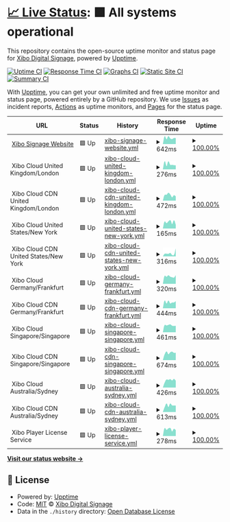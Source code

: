 # [📈 Live Status](https://xibosignage.github.io/status-page): <!--live status--> **🟩 All systems operational**

This repository contains the open-source uptime monitor and status page for [Xibo Digital Signage](https://xibo.org.uk), powered by [Upptime](https://github.com/upptime/upptime).

[![Uptime CI](https://github.com/xibosignage/status-page/workflows/Uptime%20CI/badge.svg)](https://github.com/xibosignage/status-page/actions?query=workflow%3A%22Uptime+CI%22)
[![Response Time CI](https://github.com/xibosignage/status-page/workflows/Response%20Time%20CI/badge.svg)](https://github.com/xibosignage/status-page/actions?query=workflow%3A%22Response+Time+CI%22)
[![Graphs CI](https://github.com/xibosignage/status-page/workflows/Graphs%20CI/badge.svg)](https://github.com/xibosignage/status-page/actions?query=workflow%3A%22Graphs+CI%22)
[![Static Site CI](https://github.com/xibosignage/status-page/workflows/Static%20Site%20CI/badge.svg)](https://github.com/xibosignage/status-page/actions?query=workflow%3A%22Static+Site+CI%22)
[![Summary CI](https://github.com/xibosignage/status-page/workflows/Summary%20CI/badge.svg)](https://github.com/xibosignage/status-page/actions?query=workflow%3A%22Summary+CI%22)

With [Upptime](https://upptime.js.org), you can get your own unlimited and free uptime monitor and status page, powered entirely by a GitHub repository. We use [Issues](https://github.com/xibosignage/status-page/issues) as incident reports, [Actions](https://github.com/xibosignage/status-page/actions) as uptime monitors, and [Pages](https://xibosignage.github.io/status-page) for the status page.

<!--start: status pages-->
<!-- This summary is generated by Upptime (https://github.com/upptime/upptime) -->
<!-- Do not edit this manually, your changes will be overwritten -->
<!-- prettier-ignore -->
| URL | Status | History | Response Time | Uptime |
| --- | ------ | ------- | ------------- | ------ |
| <img alt="" src="https://icons.duckduckgo.com/ip3/xibosignage.com.ico" height="13"> [Xibo Signage Website](https://xibosignage.com) | 🟩 Up | [xibo-signage-website.yml](https://github.com/xibosignage/status-page/commits/HEAD/history/xibo-signage-website.yml) | <details><summary><img alt="Response time graph" src="./graphs/xibo-signage-website/response-time-week.png" height="20"> 642ms</summary><br><a href="https://xibosignage.github.io/status-page/history/xibo-signage-website"><img alt="Response time 653" src="https://img.shields.io/endpoint?url=https%3A%2F%2Fraw.githubusercontent.com%2Fxibosignage%2Fstatus-page%2FHEAD%2Fapi%2Fxibo-signage-website%2Fresponse-time.json"></a><br><a href="https://xibosignage.github.io/status-page/history/xibo-signage-website"><img alt="24-hour response time 863" src="https://img.shields.io/endpoint?url=https%3A%2F%2Fraw.githubusercontent.com%2Fxibosignage%2Fstatus-page%2FHEAD%2Fapi%2Fxibo-signage-website%2Fresponse-time-day.json"></a><br><a href="https://xibosignage.github.io/status-page/history/xibo-signage-website"><img alt="7-day response time 642" src="https://img.shields.io/endpoint?url=https%3A%2F%2Fraw.githubusercontent.com%2Fxibosignage%2Fstatus-page%2FHEAD%2Fapi%2Fxibo-signage-website%2Fresponse-time-week.json"></a><br><a href="https://xibosignage.github.io/status-page/history/xibo-signage-website"><img alt="30-day response time 648" src="https://img.shields.io/endpoint?url=https%3A%2F%2Fraw.githubusercontent.com%2Fxibosignage%2Fstatus-page%2FHEAD%2Fapi%2Fxibo-signage-website%2Fresponse-time-month.json"></a><br><a href="https://xibosignage.github.io/status-page/history/xibo-signage-website"><img alt="1-year response time 634" src="https://img.shields.io/endpoint?url=https%3A%2F%2Fraw.githubusercontent.com%2Fxibosignage%2Fstatus-page%2FHEAD%2Fapi%2Fxibo-signage-website%2Fresponse-time-year.json"></a></details> | <details><summary><a href="https://xibosignage.github.io/status-page/history/xibo-signage-website">100.00%</a></summary><a href="https://xibosignage.github.io/status-page/history/xibo-signage-website"><img alt="All-time uptime 100.00%" src="https://img.shields.io/endpoint?url=https%3A%2F%2Fraw.githubusercontent.com%2Fxibosignage%2Fstatus-page%2FHEAD%2Fapi%2Fxibo-signage-website%2Fuptime.json"></a><br><a href="https://xibosignage.github.io/status-page/history/xibo-signage-website"><img alt="24-hour uptime 100.00%" src="https://img.shields.io/endpoint?url=https%3A%2F%2Fraw.githubusercontent.com%2Fxibosignage%2Fstatus-page%2FHEAD%2Fapi%2Fxibo-signage-website%2Fuptime-day.json"></a><br><a href="https://xibosignage.github.io/status-page/history/xibo-signage-website"><img alt="7-day uptime 100.00%" src="https://img.shields.io/endpoint?url=https%3A%2F%2Fraw.githubusercontent.com%2Fxibosignage%2Fstatus-page%2FHEAD%2Fapi%2Fxibo-signage-website%2Fuptime-week.json"></a><br><a href="https://xibosignage.github.io/status-page/history/xibo-signage-website"><img alt="30-day uptime 100.00%" src="https://img.shields.io/endpoint?url=https%3A%2F%2Fraw.githubusercontent.com%2Fxibosignage%2Fstatus-page%2FHEAD%2Fapi%2Fxibo-signage-website%2Fuptime-month.json"></a><br><a href="https://xibosignage.github.io/status-page/history/xibo-signage-website"><img alt="1-year uptime 100.00%" src="https://img.shields.io/endpoint?url=https%3A%2F%2Fraw.githubusercontent.com%2Fxibosignage%2Fstatus-page%2FHEAD%2Fapi%2Fxibo-signage-website%2Fuptime-year.json"></a></details>
| <img alt="" src="https://icons.duckduckgo.com/ip3/null.ico" height="13"> Xibo Cloud United Kingdom/London | 🟩 Up | [xibo-cloud-united-kingdom-london.yml](https://github.com/xibosignage/status-page/commits/HEAD/history/xibo-cloud-united-kingdom-london.yml) | <details><summary><img alt="Response time graph" src="./graphs/xibo-cloud-united-kingdom-london/response-time-week.png" height="20"> 276ms</summary><br><a href="https://xibosignage.github.io/status-page/history/xibo-cloud-united-kingdom-london"><img alt="Response time 329" src="https://img.shields.io/endpoint?url=https%3A%2F%2Fraw.githubusercontent.com%2Fxibosignage%2Fstatus-page%2FHEAD%2Fapi%2Fxibo-cloud-united-kingdom-london%2Fresponse-time.json"></a><br><a href="https://xibosignage.github.io/status-page/history/xibo-cloud-united-kingdom-london"><img alt="24-hour response time 313" src="https://img.shields.io/endpoint?url=https%3A%2F%2Fraw.githubusercontent.com%2Fxibosignage%2Fstatus-page%2FHEAD%2Fapi%2Fxibo-cloud-united-kingdom-london%2Fresponse-time-day.json"></a><br><a href="https://xibosignage.github.io/status-page/history/xibo-cloud-united-kingdom-london"><img alt="7-day response time 276" src="https://img.shields.io/endpoint?url=https%3A%2F%2Fraw.githubusercontent.com%2Fxibosignage%2Fstatus-page%2FHEAD%2Fapi%2Fxibo-cloud-united-kingdom-london%2Fresponse-time-week.json"></a><br><a href="https://xibosignage.github.io/status-page/history/xibo-cloud-united-kingdom-london"><img alt="30-day response time 299" src="https://img.shields.io/endpoint?url=https%3A%2F%2Fraw.githubusercontent.com%2Fxibosignage%2Fstatus-page%2FHEAD%2Fapi%2Fxibo-cloud-united-kingdom-london%2Fresponse-time-month.json"></a><br><a href="https://xibosignage.github.io/status-page/history/xibo-cloud-united-kingdom-london"><img alt="1-year response time 347" src="https://img.shields.io/endpoint?url=https%3A%2F%2Fraw.githubusercontent.com%2Fxibosignage%2Fstatus-page%2FHEAD%2Fapi%2Fxibo-cloud-united-kingdom-london%2Fresponse-time-year.json"></a></details> | <details><summary><a href="https://xibosignage.github.io/status-page/history/xibo-cloud-united-kingdom-london">100.00%</a></summary><a href="https://xibosignage.github.io/status-page/history/xibo-cloud-united-kingdom-london"><img alt="All-time uptime 99.99%" src="https://img.shields.io/endpoint?url=https%3A%2F%2Fraw.githubusercontent.com%2Fxibosignage%2Fstatus-page%2FHEAD%2Fapi%2Fxibo-cloud-united-kingdom-london%2Fuptime.json"></a><br><a href="https://xibosignage.github.io/status-page/history/xibo-cloud-united-kingdom-london"><img alt="24-hour uptime 100.00%" src="https://img.shields.io/endpoint?url=https%3A%2F%2Fraw.githubusercontent.com%2Fxibosignage%2Fstatus-page%2FHEAD%2Fapi%2Fxibo-cloud-united-kingdom-london%2Fuptime-day.json"></a><br><a href="https://xibosignage.github.io/status-page/history/xibo-cloud-united-kingdom-london"><img alt="7-day uptime 100.00%" src="https://img.shields.io/endpoint?url=https%3A%2F%2Fraw.githubusercontent.com%2Fxibosignage%2Fstatus-page%2FHEAD%2Fapi%2Fxibo-cloud-united-kingdom-london%2Fuptime-week.json"></a><br><a href="https://xibosignage.github.io/status-page/history/xibo-cloud-united-kingdom-london"><img alt="30-day uptime 100.00%" src="https://img.shields.io/endpoint?url=https%3A%2F%2Fraw.githubusercontent.com%2Fxibosignage%2Fstatus-page%2FHEAD%2Fapi%2Fxibo-cloud-united-kingdom-london%2Fuptime-month.json"></a><br><a href="https://xibosignage.github.io/status-page/history/xibo-cloud-united-kingdom-london"><img alt="1-year uptime 100.00%" src="https://img.shields.io/endpoint?url=https%3A%2F%2Fraw.githubusercontent.com%2Fxibosignage%2Fstatus-page%2FHEAD%2Fapi%2Fxibo-cloud-united-kingdom-london%2Fuptime-year.json"></a></details>
| <img alt="" src="https://icons.duckduckgo.com/ip3/null.ico" height="13"> Xibo Cloud CDN United Kingdom/London | 🟩 Up | [xibo-cloud-cdn-united-kingdom-london.yml](https://github.com/xibosignage/status-page/commits/HEAD/history/xibo-cloud-cdn-united-kingdom-london.yml) | <details><summary><img alt="Response time graph" src="./graphs/xibo-cloud-cdn-united-kingdom-london/response-time-week.png" height="20"> 472ms</summary><br><a href="https://xibosignage.github.io/status-page/history/xibo-cloud-cdn-united-kingdom-london"><img alt="Response time 417" src="https://img.shields.io/endpoint?url=https%3A%2F%2Fraw.githubusercontent.com%2Fxibosignage%2Fstatus-page%2FHEAD%2Fapi%2Fxibo-cloud-cdn-united-kingdom-london%2Fresponse-time.json"></a><br><a href="https://xibosignage.github.io/status-page/history/xibo-cloud-cdn-united-kingdom-london"><img alt="24-hour response time 663" src="https://img.shields.io/endpoint?url=https%3A%2F%2Fraw.githubusercontent.com%2Fxibosignage%2Fstatus-page%2FHEAD%2Fapi%2Fxibo-cloud-cdn-united-kingdom-london%2Fresponse-time-day.json"></a><br><a href="https://xibosignage.github.io/status-page/history/xibo-cloud-cdn-united-kingdom-london"><img alt="7-day response time 472" src="https://img.shields.io/endpoint?url=https%3A%2F%2Fraw.githubusercontent.com%2Fxibosignage%2Fstatus-page%2FHEAD%2Fapi%2Fxibo-cloud-cdn-united-kingdom-london%2Fresponse-time-week.json"></a><br><a href="https://xibosignage.github.io/status-page/history/xibo-cloud-cdn-united-kingdom-london"><img alt="30-day response time 432" src="https://img.shields.io/endpoint?url=https%3A%2F%2Fraw.githubusercontent.com%2Fxibosignage%2Fstatus-page%2FHEAD%2Fapi%2Fxibo-cloud-cdn-united-kingdom-london%2Fresponse-time-month.json"></a><br><a href="https://xibosignage.github.io/status-page/history/xibo-cloud-cdn-united-kingdom-london"><img alt="1-year response time 417" src="https://img.shields.io/endpoint?url=https%3A%2F%2Fraw.githubusercontent.com%2Fxibosignage%2Fstatus-page%2FHEAD%2Fapi%2Fxibo-cloud-cdn-united-kingdom-london%2Fresponse-time-year.json"></a></details> | <details><summary><a href="https://xibosignage.github.io/status-page/history/xibo-cloud-cdn-united-kingdom-london">100.00%</a></summary><a href="https://xibosignage.github.io/status-page/history/xibo-cloud-cdn-united-kingdom-london"><img alt="All-time uptime 100.00%" src="https://img.shields.io/endpoint?url=https%3A%2F%2Fraw.githubusercontent.com%2Fxibosignage%2Fstatus-page%2FHEAD%2Fapi%2Fxibo-cloud-cdn-united-kingdom-london%2Fuptime.json"></a><br><a href="https://xibosignage.github.io/status-page/history/xibo-cloud-cdn-united-kingdom-london"><img alt="24-hour uptime 100.00%" src="https://img.shields.io/endpoint?url=https%3A%2F%2Fraw.githubusercontent.com%2Fxibosignage%2Fstatus-page%2FHEAD%2Fapi%2Fxibo-cloud-cdn-united-kingdom-london%2Fuptime-day.json"></a><br><a href="https://xibosignage.github.io/status-page/history/xibo-cloud-cdn-united-kingdom-london"><img alt="7-day uptime 100.00%" src="https://img.shields.io/endpoint?url=https%3A%2F%2Fraw.githubusercontent.com%2Fxibosignage%2Fstatus-page%2FHEAD%2Fapi%2Fxibo-cloud-cdn-united-kingdom-london%2Fuptime-week.json"></a><br><a href="https://xibosignage.github.io/status-page/history/xibo-cloud-cdn-united-kingdom-london"><img alt="30-day uptime 100.00%" src="https://img.shields.io/endpoint?url=https%3A%2F%2Fraw.githubusercontent.com%2Fxibosignage%2Fstatus-page%2FHEAD%2Fapi%2Fxibo-cloud-cdn-united-kingdom-london%2Fuptime-month.json"></a><br><a href="https://xibosignage.github.io/status-page/history/xibo-cloud-cdn-united-kingdom-london"><img alt="1-year uptime 100.00%" src="https://img.shields.io/endpoint?url=https%3A%2F%2Fraw.githubusercontent.com%2Fxibosignage%2Fstatus-page%2FHEAD%2Fapi%2Fxibo-cloud-cdn-united-kingdom-london%2Fuptime-year.json"></a></details>
| <img alt="" src="https://icons.duckduckgo.com/ip3/null.ico" height="13"> Xibo Cloud United States/New York | 🟩 Up | [xibo-cloud-united-states-new-york.yml](https://github.com/xibosignage/status-page/commits/HEAD/history/xibo-cloud-united-states-new-york.yml) | <details><summary><img alt="Response time graph" src="./graphs/xibo-cloud-united-states-new-york/response-time-week.png" height="20"> 165ms</summary><br><a href="https://xibosignage.github.io/status-page/history/xibo-cloud-united-states-new-york"><img alt="Response time 153" src="https://img.shields.io/endpoint?url=https%3A%2F%2Fraw.githubusercontent.com%2Fxibosignage%2Fstatus-page%2FHEAD%2Fapi%2Fxibo-cloud-united-states-new-york%2Fresponse-time.json"></a><br><a href="https://xibosignage.github.io/status-page/history/xibo-cloud-united-states-new-york"><img alt="24-hour response time 303" src="https://img.shields.io/endpoint?url=https%3A%2F%2Fraw.githubusercontent.com%2Fxibosignage%2Fstatus-page%2FHEAD%2Fapi%2Fxibo-cloud-united-states-new-york%2Fresponse-time-day.json"></a><br><a href="https://xibosignage.github.io/status-page/history/xibo-cloud-united-states-new-york"><img alt="7-day response time 165" src="https://img.shields.io/endpoint?url=https%3A%2F%2Fraw.githubusercontent.com%2Fxibosignage%2Fstatus-page%2FHEAD%2Fapi%2Fxibo-cloud-united-states-new-york%2Fresponse-time-week.json"></a><br><a href="https://xibosignage.github.io/status-page/history/xibo-cloud-united-states-new-york"><img alt="30-day response time 130" src="https://img.shields.io/endpoint?url=https%3A%2F%2Fraw.githubusercontent.com%2Fxibosignage%2Fstatus-page%2FHEAD%2Fapi%2Fxibo-cloud-united-states-new-york%2Fresponse-time-month.json"></a><br><a href="https://xibosignage.github.io/status-page/history/xibo-cloud-united-states-new-york"><img alt="1-year response time 160" src="https://img.shields.io/endpoint?url=https%3A%2F%2Fraw.githubusercontent.com%2Fxibosignage%2Fstatus-page%2FHEAD%2Fapi%2Fxibo-cloud-united-states-new-york%2Fresponse-time-year.json"></a></details> | <details><summary><a href="https://xibosignage.github.io/status-page/history/xibo-cloud-united-states-new-york">100.00%</a></summary><a href="https://xibosignage.github.io/status-page/history/xibo-cloud-united-states-new-york"><img alt="All-time uptime 100.00%" src="https://img.shields.io/endpoint?url=https%3A%2F%2Fraw.githubusercontent.com%2Fxibosignage%2Fstatus-page%2FHEAD%2Fapi%2Fxibo-cloud-united-states-new-york%2Fuptime.json"></a><br><a href="https://xibosignage.github.io/status-page/history/xibo-cloud-united-states-new-york"><img alt="24-hour uptime 100.00%" src="https://img.shields.io/endpoint?url=https%3A%2F%2Fraw.githubusercontent.com%2Fxibosignage%2Fstatus-page%2FHEAD%2Fapi%2Fxibo-cloud-united-states-new-york%2Fuptime-day.json"></a><br><a href="https://xibosignage.github.io/status-page/history/xibo-cloud-united-states-new-york"><img alt="7-day uptime 100.00%" src="https://img.shields.io/endpoint?url=https%3A%2F%2Fraw.githubusercontent.com%2Fxibosignage%2Fstatus-page%2FHEAD%2Fapi%2Fxibo-cloud-united-states-new-york%2Fuptime-week.json"></a><br><a href="https://xibosignage.github.io/status-page/history/xibo-cloud-united-states-new-york"><img alt="30-day uptime 100.00%" src="https://img.shields.io/endpoint?url=https%3A%2F%2Fraw.githubusercontent.com%2Fxibosignage%2Fstatus-page%2FHEAD%2Fapi%2Fxibo-cloud-united-states-new-york%2Fuptime-month.json"></a><br><a href="https://xibosignage.github.io/status-page/history/xibo-cloud-united-states-new-york"><img alt="1-year uptime 99.99%" src="https://img.shields.io/endpoint?url=https%3A%2F%2Fraw.githubusercontent.com%2Fxibosignage%2Fstatus-page%2FHEAD%2Fapi%2Fxibo-cloud-united-states-new-york%2Fuptime-year.json"></a></details>
| <img alt="" src="https://icons.duckduckgo.com/ip3/null.ico" height="13"> Xibo Cloud CDN United States/New York | 🟩 Up | [xibo-cloud-cdn-united-states-new-york.yml](https://github.com/xibosignage/status-page/commits/HEAD/history/xibo-cloud-cdn-united-states-new-york.yml) | <details><summary><img alt="Response time graph" src="./graphs/xibo-cloud-cdn-united-states-new-york/response-time-week.png" height="20"> 316ms</summary><br><a href="https://xibosignage.github.io/status-page/history/xibo-cloud-cdn-united-states-new-york"><img alt="Response time 187" src="https://img.shields.io/endpoint?url=https%3A%2F%2Fraw.githubusercontent.com%2Fxibosignage%2Fstatus-page%2FHEAD%2Fapi%2Fxibo-cloud-cdn-united-states-new-york%2Fresponse-time.json"></a><br><a href="https://xibosignage.github.io/status-page/history/xibo-cloud-cdn-united-states-new-york"><img alt="24-hour response time 260" src="https://img.shields.io/endpoint?url=https%3A%2F%2Fraw.githubusercontent.com%2Fxibosignage%2Fstatus-page%2FHEAD%2Fapi%2Fxibo-cloud-cdn-united-states-new-york%2Fresponse-time-day.json"></a><br><a href="https://xibosignage.github.io/status-page/history/xibo-cloud-cdn-united-states-new-york"><img alt="7-day response time 316" src="https://img.shields.io/endpoint?url=https%3A%2F%2Fraw.githubusercontent.com%2Fxibosignage%2Fstatus-page%2FHEAD%2Fapi%2Fxibo-cloud-cdn-united-states-new-york%2Fresponse-time-week.json"></a><br><a href="https://xibosignage.github.io/status-page/history/xibo-cloud-cdn-united-states-new-york"><img alt="30-day response time 208" src="https://img.shields.io/endpoint?url=https%3A%2F%2Fraw.githubusercontent.com%2Fxibosignage%2Fstatus-page%2FHEAD%2Fapi%2Fxibo-cloud-cdn-united-states-new-york%2Fresponse-time-month.json"></a><br><a href="https://xibosignage.github.io/status-page/history/xibo-cloud-cdn-united-states-new-york"><img alt="1-year response time 182" src="https://img.shields.io/endpoint?url=https%3A%2F%2Fraw.githubusercontent.com%2Fxibosignage%2Fstatus-page%2FHEAD%2Fapi%2Fxibo-cloud-cdn-united-states-new-york%2Fresponse-time-year.json"></a></details> | <details><summary><a href="https://xibosignage.github.io/status-page/history/xibo-cloud-cdn-united-states-new-york">100.00%</a></summary><a href="https://xibosignage.github.io/status-page/history/xibo-cloud-cdn-united-states-new-york"><img alt="All-time uptime 100.00%" src="https://img.shields.io/endpoint?url=https%3A%2F%2Fraw.githubusercontent.com%2Fxibosignage%2Fstatus-page%2FHEAD%2Fapi%2Fxibo-cloud-cdn-united-states-new-york%2Fuptime.json"></a><br><a href="https://xibosignage.github.io/status-page/history/xibo-cloud-cdn-united-states-new-york"><img alt="24-hour uptime 100.00%" src="https://img.shields.io/endpoint?url=https%3A%2F%2Fraw.githubusercontent.com%2Fxibosignage%2Fstatus-page%2FHEAD%2Fapi%2Fxibo-cloud-cdn-united-states-new-york%2Fuptime-day.json"></a><br><a href="https://xibosignage.github.io/status-page/history/xibo-cloud-cdn-united-states-new-york"><img alt="7-day uptime 100.00%" src="https://img.shields.io/endpoint?url=https%3A%2F%2Fraw.githubusercontent.com%2Fxibosignage%2Fstatus-page%2FHEAD%2Fapi%2Fxibo-cloud-cdn-united-states-new-york%2Fuptime-week.json"></a><br><a href="https://xibosignage.github.io/status-page/history/xibo-cloud-cdn-united-states-new-york"><img alt="30-day uptime 100.00%" src="https://img.shields.io/endpoint?url=https%3A%2F%2Fraw.githubusercontent.com%2Fxibosignage%2Fstatus-page%2FHEAD%2Fapi%2Fxibo-cloud-cdn-united-states-new-york%2Fuptime-month.json"></a><br><a href="https://xibosignage.github.io/status-page/history/xibo-cloud-cdn-united-states-new-york"><img alt="1-year uptime 100.00%" src="https://img.shields.io/endpoint?url=https%3A%2F%2Fraw.githubusercontent.com%2Fxibosignage%2Fstatus-page%2FHEAD%2Fapi%2Fxibo-cloud-cdn-united-states-new-york%2Fuptime-year.json"></a></details>
| <img alt="" src="https://icons.duckduckgo.com/ip3/null.ico" height="13"> Xibo Cloud Germany/Frankfurt | 🟩 Up | [xibo-cloud-germany-frankfurt.yml](https://github.com/xibosignage/status-page/commits/HEAD/history/xibo-cloud-germany-frankfurt.yml) | <details><summary><img alt="Response time graph" src="./graphs/xibo-cloud-germany-frankfurt/response-time-week.png" height="20"> 320ms</summary><br><a href="https://xibosignage.github.io/status-page/history/xibo-cloud-germany-frankfurt"><img alt="Response time 332" src="https://img.shields.io/endpoint?url=https%3A%2F%2Fraw.githubusercontent.com%2Fxibosignage%2Fstatus-page%2FHEAD%2Fapi%2Fxibo-cloud-germany-frankfurt%2Fresponse-time.json"></a><br><a href="https://xibosignage.github.io/status-page/history/xibo-cloud-germany-frankfurt"><img alt="24-hour response time 469" src="https://img.shields.io/endpoint?url=https%3A%2F%2Fraw.githubusercontent.com%2Fxibosignage%2Fstatus-page%2FHEAD%2Fapi%2Fxibo-cloud-germany-frankfurt%2Fresponse-time-day.json"></a><br><a href="https://xibosignage.github.io/status-page/history/xibo-cloud-germany-frankfurt"><img alt="7-day response time 320" src="https://img.shields.io/endpoint?url=https%3A%2F%2Fraw.githubusercontent.com%2Fxibosignage%2Fstatus-page%2FHEAD%2Fapi%2Fxibo-cloud-germany-frankfurt%2Fresponse-time-week.json"></a><br><a href="https://xibosignage.github.io/status-page/history/xibo-cloud-germany-frankfurt"><img alt="30-day response time 290" src="https://img.shields.io/endpoint?url=https%3A%2F%2Fraw.githubusercontent.com%2Fxibosignage%2Fstatus-page%2FHEAD%2Fapi%2Fxibo-cloud-germany-frankfurt%2Fresponse-time-month.json"></a><br><a href="https://xibosignage.github.io/status-page/history/xibo-cloud-germany-frankfurt"><img alt="1-year response time 326" src="https://img.shields.io/endpoint?url=https%3A%2F%2Fraw.githubusercontent.com%2Fxibosignage%2Fstatus-page%2FHEAD%2Fapi%2Fxibo-cloud-germany-frankfurt%2Fresponse-time-year.json"></a></details> | <details><summary><a href="https://xibosignage.github.io/status-page/history/xibo-cloud-germany-frankfurt">100.00%</a></summary><a href="https://xibosignage.github.io/status-page/history/xibo-cloud-germany-frankfurt"><img alt="All-time uptime 100.00%" src="https://img.shields.io/endpoint?url=https%3A%2F%2Fraw.githubusercontent.com%2Fxibosignage%2Fstatus-page%2FHEAD%2Fapi%2Fxibo-cloud-germany-frankfurt%2Fuptime.json"></a><br><a href="https://xibosignage.github.io/status-page/history/xibo-cloud-germany-frankfurt"><img alt="24-hour uptime 100.00%" src="https://img.shields.io/endpoint?url=https%3A%2F%2Fraw.githubusercontent.com%2Fxibosignage%2Fstatus-page%2FHEAD%2Fapi%2Fxibo-cloud-germany-frankfurt%2Fuptime-day.json"></a><br><a href="https://xibosignage.github.io/status-page/history/xibo-cloud-germany-frankfurt"><img alt="7-day uptime 100.00%" src="https://img.shields.io/endpoint?url=https%3A%2F%2Fraw.githubusercontent.com%2Fxibosignage%2Fstatus-page%2FHEAD%2Fapi%2Fxibo-cloud-germany-frankfurt%2Fuptime-week.json"></a><br><a href="https://xibosignage.github.io/status-page/history/xibo-cloud-germany-frankfurt"><img alt="30-day uptime 100.00%" src="https://img.shields.io/endpoint?url=https%3A%2F%2Fraw.githubusercontent.com%2Fxibosignage%2Fstatus-page%2FHEAD%2Fapi%2Fxibo-cloud-germany-frankfurt%2Fuptime-month.json"></a><br><a href="https://xibosignage.github.io/status-page/history/xibo-cloud-germany-frankfurt"><img alt="1-year uptime 100.00%" src="https://img.shields.io/endpoint?url=https%3A%2F%2Fraw.githubusercontent.com%2Fxibosignage%2Fstatus-page%2FHEAD%2Fapi%2Fxibo-cloud-germany-frankfurt%2Fuptime-year.json"></a></details>
| <img alt="" src="https://icons.duckduckgo.com/ip3/null.ico" height="13"> Xibo Cloud CDN Germany/Frankfurt | 🟩 Up | [xibo-cloud-cdn-germany-frankfurt.yml](https://github.com/xibosignage/status-page/commits/HEAD/history/xibo-cloud-cdn-germany-frankfurt.yml) | <details><summary><img alt="Response time graph" src="./graphs/xibo-cloud-cdn-germany-frankfurt/response-time-week.png" height="20"> 444ms</summary><br><a href="https://xibosignage.github.io/status-page/history/xibo-cloud-cdn-germany-frankfurt"><img alt="Response time 425" src="https://img.shields.io/endpoint?url=https%3A%2F%2Fraw.githubusercontent.com%2Fxibosignage%2Fstatus-page%2FHEAD%2Fapi%2Fxibo-cloud-cdn-germany-frankfurt%2Fresponse-time.json"></a><br><a href="https://xibosignage.github.io/status-page/history/xibo-cloud-cdn-germany-frankfurt"><img alt="24-hour response time 647" src="https://img.shields.io/endpoint?url=https%3A%2F%2Fraw.githubusercontent.com%2Fxibosignage%2Fstatus-page%2FHEAD%2Fapi%2Fxibo-cloud-cdn-germany-frankfurt%2Fresponse-time-day.json"></a><br><a href="https://xibosignage.github.io/status-page/history/xibo-cloud-cdn-germany-frankfurt"><img alt="7-day response time 444" src="https://img.shields.io/endpoint?url=https%3A%2F%2Fraw.githubusercontent.com%2Fxibosignage%2Fstatus-page%2FHEAD%2Fapi%2Fxibo-cloud-cdn-germany-frankfurt%2Fresponse-time-week.json"></a><br><a href="https://xibosignage.github.io/status-page/history/xibo-cloud-cdn-germany-frankfurt"><img alt="30-day response time 451" src="https://img.shields.io/endpoint?url=https%3A%2F%2Fraw.githubusercontent.com%2Fxibosignage%2Fstatus-page%2FHEAD%2Fapi%2Fxibo-cloud-cdn-germany-frankfurt%2Fresponse-time-month.json"></a><br><a href="https://xibosignage.github.io/status-page/history/xibo-cloud-cdn-germany-frankfurt"><img alt="1-year response time 429" src="https://img.shields.io/endpoint?url=https%3A%2F%2Fraw.githubusercontent.com%2Fxibosignage%2Fstatus-page%2FHEAD%2Fapi%2Fxibo-cloud-cdn-germany-frankfurt%2Fresponse-time-year.json"></a></details> | <details><summary><a href="https://xibosignage.github.io/status-page/history/xibo-cloud-cdn-germany-frankfurt">100.00%</a></summary><a href="https://xibosignage.github.io/status-page/history/xibo-cloud-cdn-germany-frankfurt"><img alt="All-time uptime 100.00%" src="https://img.shields.io/endpoint?url=https%3A%2F%2Fraw.githubusercontent.com%2Fxibosignage%2Fstatus-page%2FHEAD%2Fapi%2Fxibo-cloud-cdn-germany-frankfurt%2Fuptime.json"></a><br><a href="https://xibosignage.github.io/status-page/history/xibo-cloud-cdn-germany-frankfurt"><img alt="24-hour uptime 100.00%" src="https://img.shields.io/endpoint?url=https%3A%2F%2Fraw.githubusercontent.com%2Fxibosignage%2Fstatus-page%2FHEAD%2Fapi%2Fxibo-cloud-cdn-germany-frankfurt%2Fuptime-day.json"></a><br><a href="https://xibosignage.github.io/status-page/history/xibo-cloud-cdn-germany-frankfurt"><img alt="7-day uptime 100.00%" src="https://img.shields.io/endpoint?url=https%3A%2F%2Fraw.githubusercontent.com%2Fxibosignage%2Fstatus-page%2FHEAD%2Fapi%2Fxibo-cloud-cdn-germany-frankfurt%2Fuptime-week.json"></a><br><a href="https://xibosignage.github.io/status-page/history/xibo-cloud-cdn-germany-frankfurt"><img alt="30-day uptime 100.00%" src="https://img.shields.io/endpoint?url=https%3A%2F%2Fraw.githubusercontent.com%2Fxibosignage%2Fstatus-page%2FHEAD%2Fapi%2Fxibo-cloud-cdn-germany-frankfurt%2Fuptime-month.json"></a><br><a href="https://xibosignage.github.io/status-page/history/xibo-cloud-cdn-germany-frankfurt"><img alt="1-year uptime 100.00%" src="https://img.shields.io/endpoint?url=https%3A%2F%2Fraw.githubusercontent.com%2Fxibosignage%2Fstatus-page%2FHEAD%2Fapi%2Fxibo-cloud-cdn-germany-frankfurt%2Fuptime-year.json"></a></details>
| <img alt="" src="https://icons.duckduckgo.com/ip3/null.ico" height="13"> Xibo Cloud Singapore/Singapore | 🟩 Up | [xibo-cloud-singapore-singapore.yml](https://github.com/xibosignage/status-page/commits/HEAD/history/xibo-cloud-singapore-singapore.yml) | <details><summary><img alt="Response time graph" src="./graphs/xibo-cloud-singapore-singapore/response-time-week.png" height="20"> 461ms</summary><br><a href="https://xibosignage.github.io/status-page/history/xibo-cloud-singapore-singapore"><img alt="Response time 467" src="https://img.shields.io/endpoint?url=https%3A%2F%2Fraw.githubusercontent.com%2Fxibosignage%2Fstatus-page%2FHEAD%2Fapi%2Fxibo-cloud-singapore-singapore%2Fresponse-time.json"></a><br><a href="https://xibosignage.github.io/status-page/history/xibo-cloud-singapore-singapore"><img alt="24-hour response time 369" src="https://img.shields.io/endpoint?url=https%3A%2F%2Fraw.githubusercontent.com%2Fxibosignage%2Fstatus-page%2FHEAD%2Fapi%2Fxibo-cloud-singapore-singapore%2Fresponse-time-day.json"></a><br><a href="https://xibosignage.github.io/status-page/history/xibo-cloud-singapore-singapore"><img alt="7-day response time 461" src="https://img.shields.io/endpoint?url=https%3A%2F%2Fraw.githubusercontent.com%2Fxibosignage%2Fstatus-page%2FHEAD%2Fapi%2Fxibo-cloud-singapore-singapore%2Fresponse-time-week.json"></a><br><a href="https://xibosignage.github.io/status-page/history/xibo-cloud-singapore-singapore"><img alt="30-day response time 471" src="https://img.shields.io/endpoint?url=https%3A%2F%2Fraw.githubusercontent.com%2Fxibosignage%2Fstatus-page%2FHEAD%2Fapi%2Fxibo-cloud-singapore-singapore%2Fresponse-time-month.json"></a><br><a href="https://xibosignage.github.io/status-page/history/xibo-cloud-singapore-singapore"><img alt="1-year response time 469" src="https://img.shields.io/endpoint?url=https%3A%2F%2Fraw.githubusercontent.com%2Fxibosignage%2Fstatus-page%2FHEAD%2Fapi%2Fxibo-cloud-singapore-singapore%2Fresponse-time-year.json"></a></details> | <details><summary><a href="https://xibosignage.github.io/status-page/history/xibo-cloud-singapore-singapore">100.00%</a></summary><a href="https://xibosignage.github.io/status-page/history/xibo-cloud-singapore-singapore"><img alt="All-time uptime 100.00%" src="https://img.shields.io/endpoint?url=https%3A%2F%2Fraw.githubusercontent.com%2Fxibosignage%2Fstatus-page%2FHEAD%2Fapi%2Fxibo-cloud-singapore-singapore%2Fuptime.json"></a><br><a href="https://xibosignage.github.io/status-page/history/xibo-cloud-singapore-singapore"><img alt="24-hour uptime 100.00%" src="https://img.shields.io/endpoint?url=https%3A%2F%2Fraw.githubusercontent.com%2Fxibosignage%2Fstatus-page%2FHEAD%2Fapi%2Fxibo-cloud-singapore-singapore%2Fuptime-day.json"></a><br><a href="https://xibosignage.github.io/status-page/history/xibo-cloud-singapore-singapore"><img alt="7-day uptime 100.00%" src="https://img.shields.io/endpoint?url=https%3A%2F%2Fraw.githubusercontent.com%2Fxibosignage%2Fstatus-page%2FHEAD%2Fapi%2Fxibo-cloud-singapore-singapore%2Fuptime-week.json"></a><br><a href="https://xibosignage.github.io/status-page/history/xibo-cloud-singapore-singapore"><img alt="30-day uptime 100.00%" src="https://img.shields.io/endpoint?url=https%3A%2F%2Fraw.githubusercontent.com%2Fxibosignage%2Fstatus-page%2FHEAD%2Fapi%2Fxibo-cloud-singapore-singapore%2Fuptime-month.json"></a><br><a href="https://xibosignage.github.io/status-page/history/xibo-cloud-singapore-singapore"><img alt="1-year uptime 100.00%" src="https://img.shields.io/endpoint?url=https%3A%2F%2Fraw.githubusercontent.com%2Fxibosignage%2Fstatus-page%2FHEAD%2Fapi%2Fxibo-cloud-singapore-singapore%2Fuptime-year.json"></a></details>
| <img alt="" src="https://icons.duckduckgo.com/ip3/null.ico" height="13"> Xibo Cloud CDN Singapore/Singapore | 🟩 Up | [xibo-cloud-cdn-singapore-singapore.yml](https://github.com/xibosignage/status-page/commits/HEAD/history/xibo-cloud-cdn-singapore-singapore.yml) | <details><summary><img alt="Response time graph" src="./graphs/xibo-cloud-cdn-singapore-singapore/response-time-week.png" height="20"> 674ms</summary><br><a href="https://xibosignage.github.io/status-page/history/xibo-cloud-cdn-singapore-singapore"><img alt="Response time 714" src="https://img.shields.io/endpoint?url=https%3A%2F%2Fraw.githubusercontent.com%2Fxibosignage%2Fstatus-page%2FHEAD%2Fapi%2Fxibo-cloud-cdn-singapore-singapore%2Fresponse-time.json"></a><br><a href="https://xibosignage.github.io/status-page/history/xibo-cloud-cdn-singapore-singapore"><img alt="24-hour response time 540" src="https://img.shields.io/endpoint?url=https%3A%2F%2Fraw.githubusercontent.com%2Fxibosignage%2Fstatus-page%2FHEAD%2Fapi%2Fxibo-cloud-cdn-singapore-singapore%2Fresponse-time-day.json"></a><br><a href="https://xibosignage.github.io/status-page/history/xibo-cloud-cdn-singapore-singapore"><img alt="7-day response time 674" src="https://img.shields.io/endpoint?url=https%3A%2F%2Fraw.githubusercontent.com%2Fxibosignage%2Fstatus-page%2FHEAD%2Fapi%2Fxibo-cloud-cdn-singapore-singapore%2Fresponse-time-week.json"></a><br><a href="https://xibosignage.github.io/status-page/history/xibo-cloud-cdn-singapore-singapore"><img alt="30-day response time 665" src="https://img.shields.io/endpoint?url=https%3A%2F%2Fraw.githubusercontent.com%2Fxibosignage%2Fstatus-page%2FHEAD%2Fapi%2Fxibo-cloud-cdn-singapore-singapore%2Fresponse-time-month.json"></a><br><a href="https://xibosignage.github.io/status-page/history/xibo-cloud-cdn-singapore-singapore"><img alt="1-year response time 732" src="https://img.shields.io/endpoint?url=https%3A%2F%2Fraw.githubusercontent.com%2Fxibosignage%2Fstatus-page%2FHEAD%2Fapi%2Fxibo-cloud-cdn-singapore-singapore%2Fresponse-time-year.json"></a></details> | <details><summary><a href="https://xibosignage.github.io/status-page/history/xibo-cloud-cdn-singapore-singapore">100.00%</a></summary><a href="https://xibosignage.github.io/status-page/history/xibo-cloud-cdn-singapore-singapore"><img alt="All-time uptime 100.00%" src="https://img.shields.io/endpoint?url=https%3A%2F%2Fraw.githubusercontent.com%2Fxibosignage%2Fstatus-page%2FHEAD%2Fapi%2Fxibo-cloud-cdn-singapore-singapore%2Fuptime.json"></a><br><a href="https://xibosignage.github.io/status-page/history/xibo-cloud-cdn-singapore-singapore"><img alt="24-hour uptime 100.00%" src="https://img.shields.io/endpoint?url=https%3A%2F%2Fraw.githubusercontent.com%2Fxibosignage%2Fstatus-page%2FHEAD%2Fapi%2Fxibo-cloud-cdn-singapore-singapore%2Fuptime-day.json"></a><br><a href="https://xibosignage.github.io/status-page/history/xibo-cloud-cdn-singapore-singapore"><img alt="7-day uptime 100.00%" src="https://img.shields.io/endpoint?url=https%3A%2F%2Fraw.githubusercontent.com%2Fxibosignage%2Fstatus-page%2FHEAD%2Fapi%2Fxibo-cloud-cdn-singapore-singapore%2Fuptime-week.json"></a><br><a href="https://xibosignage.github.io/status-page/history/xibo-cloud-cdn-singapore-singapore"><img alt="30-day uptime 100.00%" src="https://img.shields.io/endpoint?url=https%3A%2F%2Fraw.githubusercontent.com%2Fxibosignage%2Fstatus-page%2FHEAD%2Fapi%2Fxibo-cloud-cdn-singapore-singapore%2Fuptime-month.json"></a><br><a href="https://xibosignage.github.io/status-page/history/xibo-cloud-cdn-singapore-singapore"><img alt="1-year uptime 100.00%" src="https://img.shields.io/endpoint?url=https%3A%2F%2Fraw.githubusercontent.com%2Fxibosignage%2Fstatus-page%2FHEAD%2Fapi%2Fxibo-cloud-cdn-singapore-singapore%2Fuptime-year.json"></a></details>
| <img alt="" src="https://icons.duckduckgo.com/ip3/null.ico" height="13"> Xibo Cloud Australia/Sydney | 🟩 Up | [xibo-cloud-australia-sydney.yml](https://github.com/xibosignage/status-page/commits/HEAD/history/xibo-cloud-australia-sydney.yml) | <details><summary><img alt="Response time graph" src="./graphs/xibo-cloud-australia-sydney/response-time-week.png" height="20"> 426ms</summary><br><a href="https://xibosignage.github.io/status-page/history/xibo-cloud-australia-sydney"><img alt="Response time 514" src="https://img.shields.io/endpoint?url=https%3A%2F%2Fraw.githubusercontent.com%2Fxibosignage%2Fstatus-page%2FHEAD%2Fapi%2Fxibo-cloud-australia-sydney%2Fresponse-time.json"></a><br><a href="https://xibosignage.github.io/status-page/history/xibo-cloud-australia-sydney"><img alt="24-hour response time 288" src="https://img.shields.io/endpoint?url=https%3A%2F%2Fraw.githubusercontent.com%2Fxibosignage%2Fstatus-page%2FHEAD%2Fapi%2Fxibo-cloud-australia-sydney%2Fresponse-time-day.json"></a><br><a href="https://xibosignage.github.io/status-page/history/xibo-cloud-australia-sydney"><img alt="7-day response time 426" src="https://img.shields.io/endpoint?url=https%3A%2F%2Fraw.githubusercontent.com%2Fxibosignage%2Fstatus-page%2FHEAD%2Fapi%2Fxibo-cloud-australia-sydney%2Fresponse-time-week.json"></a><br><a href="https://xibosignage.github.io/status-page/history/xibo-cloud-australia-sydney"><img alt="30-day response time 403" src="https://img.shields.io/endpoint?url=https%3A%2F%2Fraw.githubusercontent.com%2Fxibosignage%2Fstatus-page%2FHEAD%2Fapi%2Fxibo-cloud-australia-sydney%2Fresponse-time-month.json"></a><br><a href="https://xibosignage.github.io/status-page/history/xibo-cloud-australia-sydney"><img alt="1-year response time 550" src="https://img.shields.io/endpoint?url=https%3A%2F%2Fraw.githubusercontent.com%2Fxibosignage%2Fstatus-page%2FHEAD%2Fapi%2Fxibo-cloud-australia-sydney%2Fresponse-time-year.json"></a></details> | <details><summary><a href="https://xibosignage.github.io/status-page/history/xibo-cloud-australia-sydney">100.00%</a></summary><a href="https://xibosignage.github.io/status-page/history/xibo-cloud-australia-sydney"><img alt="All-time uptime 99.99%" src="https://img.shields.io/endpoint?url=https%3A%2F%2Fraw.githubusercontent.com%2Fxibosignage%2Fstatus-page%2FHEAD%2Fapi%2Fxibo-cloud-australia-sydney%2Fuptime.json"></a><br><a href="https://xibosignage.github.io/status-page/history/xibo-cloud-australia-sydney"><img alt="24-hour uptime 100.00%" src="https://img.shields.io/endpoint?url=https%3A%2F%2Fraw.githubusercontent.com%2Fxibosignage%2Fstatus-page%2FHEAD%2Fapi%2Fxibo-cloud-australia-sydney%2Fuptime-day.json"></a><br><a href="https://xibosignage.github.io/status-page/history/xibo-cloud-australia-sydney"><img alt="7-day uptime 100.00%" src="https://img.shields.io/endpoint?url=https%3A%2F%2Fraw.githubusercontent.com%2Fxibosignage%2Fstatus-page%2FHEAD%2Fapi%2Fxibo-cloud-australia-sydney%2Fuptime-week.json"></a><br><a href="https://xibosignage.github.io/status-page/history/xibo-cloud-australia-sydney"><img alt="30-day uptime 100.00%" src="https://img.shields.io/endpoint?url=https%3A%2F%2Fraw.githubusercontent.com%2Fxibosignage%2Fstatus-page%2FHEAD%2Fapi%2Fxibo-cloud-australia-sydney%2Fuptime-month.json"></a><br><a href="https://xibosignage.github.io/status-page/history/xibo-cloud-australia-sydney"><img alt="1-year uptime 99.99%" src="https://img.shields.io/endpoint?url=https%3A%2F%2Fraw.githubusercontent.com%2Fxibosignage%2Fstatus-page%2FHEAD%2Fapi%2Fxibo-cloud-australia-sydney%2Fuptime-year.json"></a></details>
| <img alt="" src="https://icons.duckduckgo.com/ip3/null.ico" height="13"> Xibo Cloud CDN Australia/Sydney | 🟩 Up | [xibo-cloud-cdn-australia-sydney.yml](https://github.com/xibosignage/status-page/commits/HEAD/history/xibo-cloud-cdn-australia-sydney.yml) | <details><summary><img alt="Response time graph" src="./graphs/xibo-cloud-cdn-australia-sydney/response-time-week.png" height="20"> 613ms</summary><br><a href="https://xibosignage.github.io/status-page/history/xibo-cloud-cdn-australia-sydney"><img alt="Response time 615" src="https://img.shields.io/endpoint?url=https%3A%2F%2Fraw.githubusercontent.com%2Fxibosignage%2Fstatus-page%2FHEAD%2Fapi%2Fxibo-cloud-cdn-australia-sydney%2Fresponse-time.json"></a><br><a href="https://xibosignage.github.io/status-page/history/xibo-cloud-cdn-australia-sydney"><img alt="24-hour response time 458" src="https://img.shields.io/endpoint?url=https%3A%2F%2Fraw.githubusercontent.com%2Fxibosignage%2Fstatus-page%2FHEAD%2Fapi%2Fxibo-cloud-cdn-australia-sydney%2Fresponse-time-day.json"></a><br><a href="https://xibosignage.github.io/status-page/history/xibo-cloud-cdn-australia-sydney"><img alt="7-day response time 613" src="https://img.shields.io/endpoint?url=https%3A%2F%2Fraw.githubusercontent.com%2Fxibosignage%2Fstatus-page%2FHEAD%2Fapi%2Fxibo-cloud-cdn-australia-sydney%2Fresponse-time-week.json"></a><br><a href="https://xibosignage.github.io/status-page/history/xibo-cloud-cdn-australia-sydney"><img alt="30-day response time 620" src="https://img.shields.io/endpoint?url=https%3A%2F%2Fraw.githubusercontent.com%2Fxibosignage%2Fstatus-page%2FHEAD%2Fapi%2Fxibo-cloud-cdn-australia-sydney%2Fresponse-time-month.json"></a><br><a href="https://xibosignage.github.io/status-page/history/xibo-cloud-cdn-australia-sydney"><img alt="1-year response time 601" src="https://img.shields.io/endpoint?url=https%3A%2F%2Fraw.githubusercontent.com%2Fxibosignage%2Fstatus-page%2FHEAD%2Fapi%2Fxibo-cloud-cdn-australia-sydney%2Fresponse-time-year.json"></a></details> | <details><summary><a href="https://xibosignage.github.io/status-page/history/xibo-cloud-cdn-australia-sydney">100.00%</a></summary><a href="https://xibosignage.github.io/status-page/history/xibo-cloud-cdn-australia-sydney"><img alt="All-time uptime 100.00%" src="https://img.shields.io/endpoint?url=https%3A%2F%2Fraw.githubusercontent.com%2Fxibosignage%2Fstatus-page%2FHEAD%2Fapi%2Fxibo-cloud-cdn-australia-sydney%2Fuptime.json"></a><br><a href="https://xibosignage.github.io/status-page/history/xibo-cloud-cdn-australia-sydney"><img alt="24-hour uptime 100.00%" src="https://img.shields.io/endpoint?url=https%3A%2F%2Fraw.githubusercontent.com%2Fxibosignage%2Fstatus-page%2FHEAD%2Fapi%2Fxibo-cloud-cdn-australia-sydney%2Fuptime-day.json"></a><br><a href="https://xibosignage.github.io/status-page/history/xibo-cloud-cdn-australia-sydney"><img alt="7-day uptime 100.00%" src="https://img.shields.io/endpoint?url=https%3A%2F%2Fraw.githubusercontent.com%2Fxibosignage%2Fstatus-page%2FHEAD%2Fapi%2Fxibo-cloud-cdn-australia-sydney%2Fuptime-week.json"></a><br><a href="https://xibosignage.github.io/status-page/history/xibo-cloud-cdn-australia-sydney"><img alt="30-day uptime 100.00%" src="https://img.shields.io/endpoint?url=https%3A%2F%2Fraw.githubusercontent.com%2Fxibosignage%2Fstatus-page%2FHEAD%2Fapi%2Fxibo-cloud-cdn-australia-sydney%2Fuptime-month.json"></a><br><a href="https://xibosignage.github.io/status-page/history/xibo-cloud-cdn-australia-sydney"><img alt="1-year uptime 100.00%" src="https://img.shields.io/endpoint?url=https%3A%2F%2Fraw.githubusercontent.com%2Fxibosignage%2Fstatus-page%2FHEAD%2Fapi%2Fxibo-cloud-cdn-australia-sydney%2Fuptime-year.json"></a></details>
| <img alt="" src="https://icons.duckduckgo.com/ip3/null.ico" height="13"> Xibo Player License Service | 🟩 Up | [xibo-player-license-service.yml](https://github.com/xibosignage/status-page/commits/HEAD/history/xibo-player-license-service.yml) | <details><summary><img alt="Response time graph" src="./graphs/xibo-player-license-service/response-time-week.png" height="20"> 278ms</summary><br><a href="https://xibosignage.github.io/status-page/history/xibo-player-license-service"><img alt="Response time 335" src="https://img.shields.io/endpoint?url=https%3A%2F%2Fraw.githubusercontent.com%2Fxibosignage%2Fstatus-page%2FHEAD%2Fapi%2Fxibo-player-license-service%2Fresponse-time.json"></a><br><a href="https://xibosignage.github.io/status-page/history/xibo-player-license-service"><img alt="24-hour response time 357" src="https://img.shields.io/endpoint?url=https%3A%2F%2Fraw.githubusercontent.com%2Fxibosignage%2Fstatus-page%2FHEAD%2Fapi%2Fxibo-player-license-service%2Fresponse-time-day.json"></a><br><a href="https://xibosignage.github.io/status-page/history/xibo-player-license-service"><img alt="7-day response time 278" src="https://img.shields.io/endpoint?url=https%3A%2F%2Fraw.githubusercontent.com%2Fxibosignage%2Fstatus-page%2FHEAD%2Fapi%2Fxibo-player-license-service%2Fresponse-time-week.json"></a><br><a href="https://xibosignage.github.io/status-page/history/xibo-player-license-service"><img alt="30-day response time 278" src="https://img.shields.io/endpoint?url=https%3A%2F%2Fraw.githubusercontent.com%2Fxibosignage%2Fstatus-page%2FHEAD%2Fapi%2Fxibo-player-license-service%2Fresponse-time-month.json"></a><br><a href="https://xibosignage.github.io/status-page/history/xibo-player-license-service"><img alt="1-year response time 344" src="https://img.shields.io/endpoint?url=https%3A%2F%2Fraw.githubusercontent.com%2Fxibosignage%2Fstatus-page%2FHEAD%2Fapi%2Fxibo-player-license-service%2Fresponse-time-year.json"></a></details> | <details><summary><a href="https://xibosignage.github.io/status-page/history/xibo-player-license-service">100.00%</a></summary><a href="https://xibosignage.github.io/status-page/history/xibo-player-license-service"><img alt="All-time uptime 99.99%" src="https://img.shields.io/endpoint?url=https%3A%2F%2Fraw.githubusercontent.com%2Fxibosignage%2Fstatus-page%2FHEAD%2Fapi%2Fxibo-player-license-service%2Fuptime.json"></a><br><a href="https://xibosignage.github.io/status-page/history/xibo-player-license-service"><img alt="24-hour uptime 100.00%" src="https://img.shields.io/endpoint?url=https%3A%2F%2Fraw.githubusercontent.com%2Fxibosignage%2Fstatus-page%2FHEAD%2Fapi%2Fxibo-player-license-service%2Fuptime-day.json"></a><br><a href="https://xibosignage.github.io/status-page/history/xibo-player-license-service"><img alt="7-day uptime 100.00%" src="https://img.shields.io/endpoint?url=https%3A%2F%2Fraw.githubusercontent.com%2Fxibosignage%2Fstatus-page%2FHEAD%2Fapi%2Fxibo-player-license-service%2Fuptime-week.json"></a><br><a href="https://xibosignage.github.io/status-page/history/xibo-player-license-service"><img alt="30-day uptime 100.00%" src="https://img.shields.io/endpoint?url=https%3A%2F%2Fraw.githubusercontent.com%2Fxibosignage%2Fstatus-page%2FHEAD%2Fapi%2Fxibo-player-license-service%2Fuptime-month.json"></a><br><a href="https://xibosignage.github.io/status-page/history/xibo-player-license-service"><img alt="1-year uptime 100.00%" src="https://img.shields.io/endpoint?url=https%3A%2F%2Fraw.githubusercontent.com%2Fxibosignage%2Fstatus-page%2FHEAD%2Fapi%2Fxibo-player-license-service%2Fuptime-year.json"></a></details>

<!--end: status pages-->

[**Visit our status website →**](https://xibosignage.github.io/status-page)

## 📄 License

- Powered by: [Upptime](https://github.com/upptime/upptime)
- Code: [MIT](./LICENSE) © [Xibo Digital Signage](https://xibo.org.uk)
- Data in the `./history` directory: [Open Database License](https://opendatacommons.org/licenses/odbl/1-0/)
